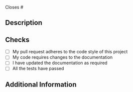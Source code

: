 <!-- 
Than yous for creating this pull request.

Please make sure that the pull request is limited to one type (docs, feature, etc.) and keep it as small as possible. You can open multiple PRs instead of opening a huge one.
-->

<!-- If this pull request closes an issue, please mention the issue number below -->
Closes # <!-- Issue # here -->

## Description
<!-- Add a brief description of the PR -->

<!-- You can also choose to add a list of changes and if they have been completed or not by using the markdown to-do list syntax
- [ ] Not Completed
- [x] Completed
-->

## Checks
<!-- Make sure your PR passes the CI checks and do check the following fields as needed - -->
- [ ] My pull request adheres to the code style of this project
- [ ] My code requires changes to the documentation
- [ ] I have updated the documentation as required
- [ ] All the tests have passed

## Additional Information
<!-- Any additional information like breaking changes, dependencies added, screenshots, comparisons between new and old behavior, etc. -->
